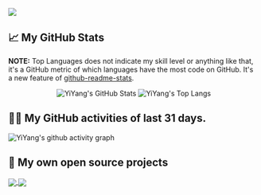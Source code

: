 [GITHUB_PROFILE]: https://github.com/yanmao-cc

![](https://komarev.com/ghpvc/?username=yanmao-cc&color=green)

## 📈 My GitHub Stats 

**NOTE:** Top Languages does not indicate my skill level or anything like that, it's a GitHub metric of which languages have the most code on GitHub. It's a new feature of [github-readme-stats](https://github.com/anuraghazra/github-readme-stats).

<p align="center">
    <img src="https://github-readme-stats.vercel.app/api/?username=yanmao-cc&theme=prussian&text_bold=false&show_icons=true&count_private=true" alt="YiYang's GitHub Stats">
    <img src="https://github-readme-stats.vercel.app/api/top-langs/?username=yanmao-cc&layout=compact&theme=prussian&card_width=200" alt="YiYang's Top Langs">
</p>

## 👨‍💻 My GitHub activities of last 31 days.

![YiYang's github activity graph](https://activity-graph.herokuapp.com/graph?username=yanmao-cc&theme=react-dark&area=true&custom_title=YiYang%20Pu's%20Contribution%20Graph)

## 📘 My own open source projects

<a href="https://github.com/red-axe/am-editor.git">
  <img align="center" src="https://github-readme-stats.vercel.app/api/pin/?username=red-axe&repo=am-editor&show_owner=true&theme=prussian" />
</a>
<a href="https://github.com/editablejs/editable.git">
  <img align="center" src="https://github-readme-stats.vercel.app/api/pin/?username=editablejs&repo=editable&show_owner=true&theme=prussian" />
</a>
